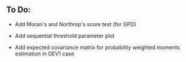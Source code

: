 ## **To Do:** ##

* Add Moran's and Northrop's score test (for GPD)

* Add sequential threshold parameter plot

* Add expected covariance matrix for probability weighted moments estimation in GEV1 case

